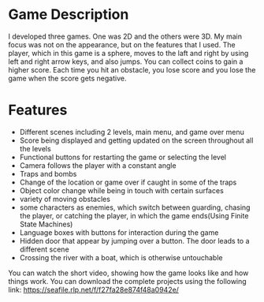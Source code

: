 # Game Description
I developed three games. One was 2D and the others were 3D. My main focus was not on the appearance, but on the features that I used. The player, which in this game is a sphere, moves to the laft and right by using left and right arrow keys, and also jumps. You can collect coins to gain a higher score. Each time you hit an obstacle, you lose score and you lose the game when the score gets negative. 

#  Features
*   Different scenes including 2 levels, main menu, and game over menu
*   Score being displayed and getting updated on the screen throughout all the levels
*   Functional buttons for restarting the game or selecting the level
*   Camera follows the player with a constant angle
*   Traps and bombs
*   Change of the location or game over if caught in some of the traps
*   Object color change while being in touch with certain surfaces
*   variety of moving obstacles
*   some characters as enemies, which switch between guarding, chasing the player, or catching the player, in which the game ends(Using Finite State Machines)
*   Language boxes with buttons for interaction during the game
*   Hidden door that appear by jumping over a button. The door leads to a different scene
*   Crossing the river with a boat, which is otherwise untouchable

You can watch the short video, showing how the game looks like and how things work.
You can download the complete projects using the following link:
https://seafile.rlp.net/f/f27fa28e874f48a0942e/



